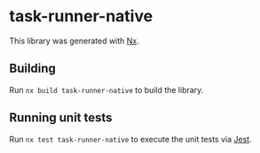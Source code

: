 # task-runner-native

This library was generated with [Nx](https://nx.dev).

## Building

Run `nx build task-runner-native` to build the library.

## Running unit tests

Run `nx test task-runner-native` to execute the unit tests via [Jest](https://jestjs.io).
